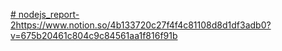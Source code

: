 [# nodejs_report-2](https://www.notion.so/4b133720c27f4f4c81108d8d1df3adb0?v=675b20461c804c9c84561aa1f816f91b)https://www.notion.so/4b133720c27f4f4c81108d8d1df3adb0?v=675b20461c804c9c84561aa1f816f91b
